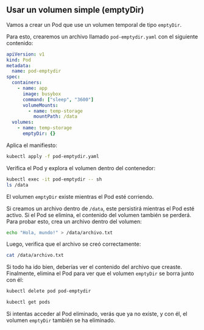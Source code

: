 ﻿## Usar un volumen simple (emptyDir)

Vamos a crear un Pod que use un volumen temporal de tipo `emptyDir`.

Para esto, crearemos un archivo llamado `pod-emptydir.yaml` con el siguiente contenido:

```yaml
apiVersion: v1
kind: Pod
metadata:
  name: pod-emptydir
spec:
  containers:
    - name: app
      image: busybox
      command: ["sleep", "3600"]
      volumeMounts:
        - name: temp-storage
          mountPath: /data
  volumes:
    - name: temp-storage
      emptyDir: {}
```

Aplica el manifiesto:

```sh
kubectl apply -f pod-emptydir.yaml
```

Verifica el Pod y explora el volumen dentro del contenedor:

```sh
kubectl exec -it pod-emptydir -- sh
ls /data
```

El volumen `emptyDir` existe mientras el Pod esté corriendo.

Si creamos un archivo dentro de `/data`, este persistirá mientras el Pod esté activo. Si el Pod se elimina, el contenido del volumen también se perderá.
Para probar esto, crea un archivo dentro del volumen:

```sh
echo "Hola, mundo!" > /data/archivo.txt
```
Luego, verifica que el archivo se creó correctamente:

```sh
cat /data/archivo.txt
```
Si todo ha ido bien, deberías ver el contenido del archivo que creaste.
Finalmente, elimina el Pod para ver que el volumen `emptyDir` se borra junto con él:

```sh
kubectl delete pod pod-emptydir
```
```sh
kubectl get pods
```
Si intentas acceder al Pod eliminado, verás que ya no existe, y con él, el volumen `emptyDir` también se ha eliminado.
